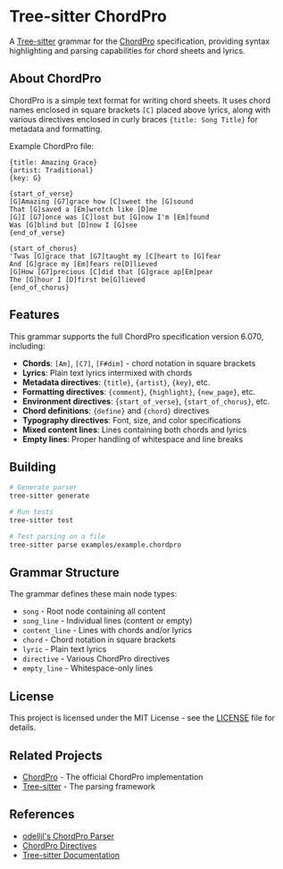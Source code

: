 # Tree-sitter ChordPro

A [Tree-sitter](https://tree-sitter.github.io/) grammar for the [ChordPro](https://www.chordpro.org/) specification, providing syntax highlighting and parsing capabilities for chord sheets and lyrics.

## About ChordPro

ChordPro is a simple text format for writing chord sheets. It uses chord names enclosed in square brackets `[C]` placed above lyrics, along with various directives enclosed in curly braces `{title: Song Title}` for metadata and formatting.

Example ChordPro file:
```chordpro
{title: Amazing Grace}
{artist: Traditional}
{key: G}

{start_of_verse}
[G]Amazing [G7]grace how [C]sweet the [G]sound
That [G]saved a [Em]wretch like [D]me
[G]I [G7]once was [C]lost but [G]now I'm [Em]found
Was [G]blind but [D]now I [G]see
{end_of_verse}

{start_of_chorus}
'Twas [G]grace that [G7]taught my [C]heart to [G]fear
And [G]grace my [Em]fears re[D]lieved
[G]How [G7]precious [C]did that [G]grace ap[Em]pear
The [G]hour I [D]first be[G]lieved
{end_of_chorus}
```

## Features

This grammar supports the full ChordPro specification version 6.070, including:

- **Chords**: `[Am]`, `[C7]`, `[F#dim]` - chord notation in square brackets
- **Lyrics**: Plain text lyrics intermixed with chords
- **Metadata directives**: `{title}`, `{artist}`, `{key}`, etc.
- **Formatting directives**: `{comment}`, `{highlight}`, `{new_page}`, etc.
- **Environment directives**: `{start_of_verse}`, `{start_of_chorus}`, etc.
- **Chord definitions**: `{define}` and `{chord}` directives
- **Typography directives**: Font, size, and color specifications
- **Mixed content lines**: Lines containing both chords and lyrics
- **Empty lines**: Proper handling of whitespace and line breaks

## Building

```bash
# Generate parser
tree-sitter generate

# Run tests
tree-sitter test

# Test parsing on a file
tree-sitter parse examples/example.chordpro
```

## Grammar Structure

The grammar defines these main node types:

- `song` - Root node containing all content
- `song_line` - Individual lines (content or empty)
- `content_line` - Lines with chords and/or lyrics
- `chord` - Chord notation in square brackets
- `lyric` - Plain text lyrics
- `directive` - Various ChordPro directives
- `empty_line` - Whitespace-only lines

## License

This project is licensed under the MIT License - see the [LICENSE](LICENSE) file for details.

## Related Projects

- [ChordPro](https://www.chordpro.org/) - The official ChordPro implementation
- [Tree-sitter](https://tree-sitter.github.io/) - The parsing framework

## References

- [odelljl's ChordPro Parser](https://github.com/odelljl/tree-sitter-chordpro)
- [ChordPro Directives](https://www.chordpro.org/chordpro/chordpro-directives/)
- [Tree-sitter Documentation](https://tree-sitter.github.io/tree-sitter/creating-parsers/)
